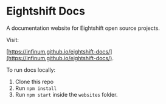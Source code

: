 # Eightshift Docs

A documentation website for Eightshift open source projects.

Visit:

[https://infinum.github.io/eightshift-docs/](https://infinum.github.io/eightshift-docs/).

To run docs locally:

1. Clone this repo
2. Run `npm install`
3. Run `npm start` inside the `websites` folder.

